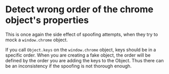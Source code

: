 # Detect wrong order of the chrome object's properties

This is once again the side effect of spoofing attempts, when they try to mock
a `window.chrome` object.

If you call `Object.keys` on the `window.chrome` object, keys should be in a
specific order. When you are creating a fake object, the order will be defined
by the order you are adding the keys to the Object. Thus there can be an
inconsistency if the spoofing is not thorough enough.
